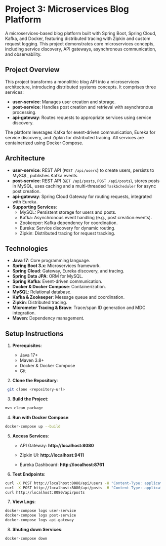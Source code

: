 # Project 3: Microservices Blog Platform

A microservices-based blog platform built with Spring Boot, Spring Cloud, Kafka, and Docker, featuring distributed tracing with Zipkin and custom request logging. This project demonstrates core microservices concepts, including service discovery, API gateways, asynchronous communication, and observability.

## Project Overview
This project transforms a monolithic blog API into a microservices architecture, introducing distributed systems concepts. It comprises three services:
- **user-service**: Manages user creation and storage.
- **post-service**: Handles post creation and retrieval with asynchronous processing.
- **api-gateway**: Routes requests to appropriate services using service discovery.

The platform leverages Kafka for event-driven communication, Eureka for service discovery, and Zipkin for distributed tracing. All services are containerized using Docker Compose.

## Architecture
- **user-service**: REST API (`POST /api/users`) to create users, persists to MySQL, publishes Kafka events.
- **post-service**: REST API (`GET /api/posts`, `POST /api/posts`), stores posts in MySQL, uses caching and a multi-threaded `TaskScheduler` for async post creation.
- **api-gateway**: Spring Cloud Gateway for routing requests, integrated with Eureka.
- **Supporting Services**:
   - MySQL: Persistent storage for users and posts.
   - Kafka: Asynchronous event handling (e.g., post creation events).
   - Zookeeper: Kafka dependency for coordination.
   - Eureka: Service discovery for dynamic routing.
   - Zipkin: Distributed tracing for request tracking.

## Technologies
- **Java 17**: Core programming language.
- **Spring Boot 3.x**: Microservices framework.
- **Spring Cloud**: Gateway, Eureka discovery, and tracing.
- **Spring Data JPA**: ORM for MySQL.
- **Spring Kafka**: Event-driven communication.
- **Docker & Docker Compose**: Containerization.
- **MySQL**: Relational database.
- **Kafka & Zookeeper**: Message queue and coordination.
- **Zipkin**: Distributed tracing.
- **Micrometer Tracing & Brave**: Trace/span ID generation and MDC integration.
- **Maven**: Dependency management.

## Setup Instructions
1. **Prerequisites**:
   - Java 17+
   - Maven 3.8+
   - Docker & Docker Compose
   - Git

2. **Clone the Repository**:
```bash
 git clone <repository-url>
```

3. **Build the Project**:
```bash
mvn clean package
```
4. **Run with Docker Compose**:
```bash
docker-compose up --build
```
5. **Access Services**:

    - API Gateway:  **http://localhost:8080**
  
    - Zipkin UI:  **http://localhost:9411**
  
    - Eureka Dashboard:  **http://localhost:8761**

6. **Test Endpoints**:
```bash
curl -X POST http://localhost:8080/api/users -H "Content-Type: application/json" -d '{"username":"Alice"}'
curl -X POST http://localhost:8080/api/posts -H "Content-Type: application/json" -d '{"title":"New Post","content":"Content","author":"Alice"}'
curl http://localhost:8080/api/posts
```
7. **View Logs**:
```bash
docker-compose logs user-service
docker-compose logs post-service
docker-compose logs api-gateway
```

8. **Shuting down Services**:
```bash
docker-compose down
``` 


